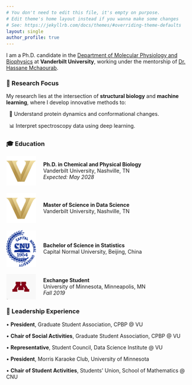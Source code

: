 ```yaml
---
# You don't need to edit this file, it's empty on purpose.
# Edit theme's home layout instead if you wanna make some changes
# See: https://jekyllrb.com/docs/themes/#overriding-theme-defaults
layout: single
author_profile: true
---
```


I am a Ph.D. candidate in the [Department of Molecular Physiology and Biophysics](https://medschool.vanderbilt.edu/mpb/) at **Vanderbilt University**, working under the mentorship of [Dr. Hassane Mchaourab](https://www.vanderbilt.edu/ai-proteindynamics/).

### 🔬 Research Focus
My research lies at the intersection of **structural biology** and **machine learning**, where I develop innovative methods to: 

&nbsp;&nbsp;🧬 Understand protein dynamics and conformational changes. 

&nbsp;&nbsp;📊 Interpret spectroscopy data using deep learning.

### 🎓 Education

<div style="display: flex; align-items: center; margin-bottom: 20px;">
  <img src="/assets/images/vanderbilt.jpeg" alt="Vanderbilt University" style="width: 80px; margin-right: 20px;">
  <div>
    <strong>Ph.D. in Chemical and Physical Biology</strong><br>
    Vanderbilt University, Nashville, TN<br>
    <em>Expected: May 2028 </em>
  </div>
</div>

<div style="display: flex; align-items: center; margin-bottom: 20px;">
  <img src="/assets/images/vanderbilt.jpeg" alt="Vanderbilt University" style="width: 80px; margin-right: 20px;">
  <div>
    <strong>Master of Science in Data Science</strong><br>
    Vanderbilt University, Nashville, TN<br>
  </div>
</div>

<div style="display: flex; align-items: center; margin-bottom: 20px;">
  <img src="/assets/images/CNU.png" alt="Capital Normal University" style="width: 80px; margin-right: 20px;">
  <div>
    <strong>Bachelor of Science in Statistics</strong><br>
    Capital Normal University, Beijing, China<br>
  </div>
</div>

<div style="display: flex; align-items: center; margin-bottom: 20px;">
  <img src="/assets/images/UMN.png" alt="University of Minnesota" style="width: 80px; margin-right: 20px;">
  <div>
    <strong>Exchange Student</strong><br>
    University of Minnesota, Minneapolis, MN<br>
    <em>Fall 2019</em>
  </div>
</div>

### 👥 Leadership Experience

• **President**, Graduate Student Association, CPBP @ VU 

• **Chair of Social Activities**, Graduate Student Association, CPBP @ VU

• **Representative**, Student Council, Data Science Institute @ VU

• **President**, Morris Karaoke Club, University of Minnesota

• **Chair of Student Activities**, Students' Union, School of Mathematics @ CNU




